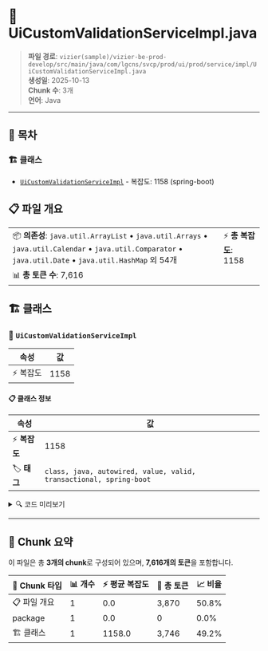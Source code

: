 # 📄 UiCustomValidationServiceImpl.java

> **파일 경로**: `vizier(sample)/vizier-be-prod-develop/src/main/java/com/lgcns/svcp/prod/ui/prod/service/impl/UiCustomValidationServiceImpl.java`  
> **생성일**: 2025-10-13  
> **Chunk 수**: 3개  
> **언어**: Java
---

## 📑 목차

### 🏗️ 클래스
- [`UiCustomValidationServiceImpl`](#class-uicustomvalidationserviceimpl) - 복잡도: 1158 (spring-boot)

## 📋 파일 개요

| | |
|--|--|
| 📦 **의존성**: `java.util.ArrayList` • `java.util.Arrays` • `java.util.Calendar` • `java.util.Comparator` • `java.util.Date` • `java.util.HashMap` 외 54개 | ⚡ **총 복잡도**: 1158 |
| 📊 **총 토큰 수**: 7,616 |  |



## 🏗️ 클래스

### <a id="class-uicustomvalidationserviceimpl"></a>🎯 `UiCustomValidationServiceImpl`

| 속성 | 값 |
|------|----|
| ⚡ 복잡도 | 1158 |



#### 📋 클래스 정보

| 속성 | 값 |
|------|----|
| ⚡ **복잡도** | 1158 || 📍 **라인 범위** | 69-69 |
| 🏷️ **태그** | `class, java, autowired, value, valid, transactional, spring-boot` || 🏗️ **프레임워크** | `spring-boot` |

<details>
<summary>🔍 코드 미리보기</summary>

```java
public class UiCustomValidationServiceImpl implements UiCustomValidationService {
	
	@Value("${external.api.comm}")
    private String commUrl;

	@Autowired
	private RestTemplate restTemplate;
	
	private final CommonDao commonDao;
	private final CustomValidationExcelMapper customValidationExcelMapper;
	private final CustomValidationExcelHelper excelHelper;
		
	@Override
	public List<CustomValidationMainRespone> getListMain(String item, String type, String subType, String attrUuid) {
		List<CustomValidationMainRespone> results = new ArrayList<>();
		Map<String, Object> paramsGetList = new HashMap<>();
		if (item.equals("O") || item.equals("R")) {
			paramsGetList.put("itemCode", type);
		} else if (item.equals("C")) {
			paramsGetList.put("itemCode", subType);
		}
		List<AttributeDto> entit...
```

**Chunk 정보**
- 🆔 **ID**: `32447552a61d`
- 📍 **라인**: 69-69
- 📊 **토큰**: 3746
- 🏷️ **태그**: `class, java, autowired, value, valid...`

</details>

---





## 🧩 Chunk 요약

이 파일은 총 **3개의 chunk**로 구성되어 있으며, **7,616개의 토큰**을 포함합니다.

| 🧩 Chunk 타입 | 📊 개수 | ⚡ 평균 복잡도 | 📝 총 토큰 | 📈 비율 |
|---------------|--------|-------------|----------|--------|
| 📋 파일 개요 | 1 | 0.0 | 3,870 | 50.8% |
| package | 1 | 0.0 | 0 | 0.0% |
| 🏗️ 클래스 | 1 | 1158.0 | 3,746 | 49.2% |

